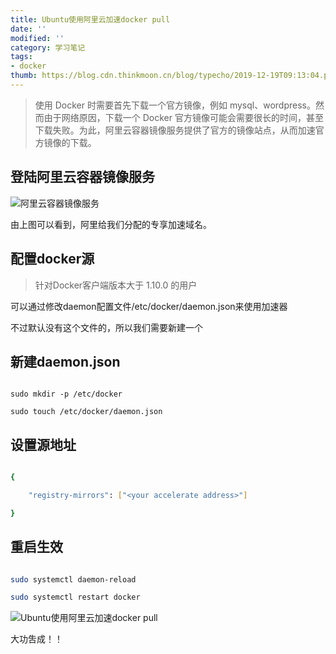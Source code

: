 ```yaml
---
title: Ubuntu使用阿里云加速docker pull
date: ''
modified: ''
category: 学习笔记
tags:
- docker
thumb: https://blog.cdn.thinkmoon.cn/blog/typecho/2019-12-19T09:13:04.png
---
```


> 使用 Docker 时需要首先下载一个官方镜像，例如 mysql、wordpress。然而由于网络原因，下载一个 Docker 官方镜像可能会需要很长的时间，甚至下载失败。为此，阿里云容器镜像服务提供了官方的镜像站点，从而加速官方镜像的下载。

## 登陆阿里云容器镜像服务
![阿里云容器镜像服务][1]
由上图可以看到，阿里给我们分配的专享加速域名。

## 配置docker源

> 针对Docker客户端版本大于 1.10.0 的用户

可以通过修改daemon配置文件/etc/docker/daemon.json来使用加速器

不过默认没有这个文件的，所以我们需要新建一个

## 新建daemon.json

```shell
sudo mkdir -p /etc/docker
sudo touch /etc/docker/daemon.json
```

## 设置源地址

```bash
{
    "registry-mirrors": ["<your accelerate address>"]
}            
```

## 重启生效

```bash
sudo systemctl daemon-reload
sudo systemctl restart docker            
```
![Ubuntu使用阿里云加速docker pull][2]
大功吿成！！


  [1]: https://blog.cdn.thinkmoon.cn/blog/typecho/2019-12-19T09:13:04.png
  [2]: https://blog.cdn.thinkmoon.cn/blog/typecho/2019-12-19T09:18:44.png